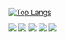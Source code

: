 [![Top Langs](https://github-readme-stats.vercel.app/api/top-langs/?username=sw32rt&langs_count=10)](https://github.com/sw32rt/github-readme-stats)

[![](https://raw.githubusercontent.com/sw32rt/sw32rt/main/profile-summary-card-output/default/0-profile-details.svg)](https://github.com/vn7n24fzkq/github-profile-summary-cards)
[![](https://raw.githubusercontent.com/sw32rt/sw32rt/main/profile-summary-card-output/default/1-repos-per-language.svg)](https://github.com/vn7n24fzkq/github-profile-summary-cards) [![](https://raw.githubusercontent.com/sw32rt/sw32rt/main/profile-summary-card-output/default/2-most-commit-language.svg)](https://github.com/vn7n24fzkq/github-profile-summary-cards)
[![](https://raw.githubusercontent.com/sw32rt/sw32rt/main/profile-summary-card-output/default/3-stats.svg)](https://github.com/vn7n24fzkq/github-profile-summary-cards) [![](https://raw.githubusercontent.com/sw32rt/sw32rt/main/profile-summary-card-output/default/4-productive-time.svg)](https://github.com/vn7n24fzkq/github-profile-summary-cards)
